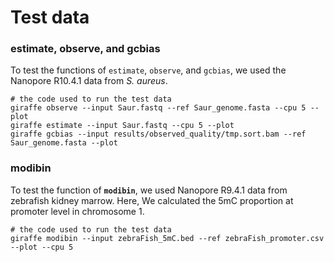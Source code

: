 # Test data

### estimate, observe, and gcbias

To test the functions of `estimate`, `observe`, and `gcbias`, we used the Nanopore R10.4.1 data from *S. aureus*.

```shell
# the code used to run the test data
giraffe observe --input Saur.fastq --ref Saur_genome.fasta --cpu 5 --plot
giraffe estimate --input Saur.fastq --cpu 5 --plot
giraffe gcbias --input results/observed_quality/tmp.sort.bam --ref Saur_genome.fasta --plot
```



### modibin

To test the function of **`modibin`**,  we used Nanopore R9.4.1 data from zebrafish kidney marrow. Here, We calculated the 5mC proportion at promoter level in chromosome 1.

```shell
# the code used to run the test data
giraffe modibin --input zebraFish_5mC.bed --ref zebraFish_promoter.csv --plot --cpu 5
```
